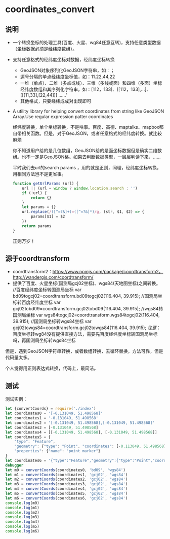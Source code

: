 # coordinates_convert
## 说明
+ 一个转换坐标的处理工具(百度、火星、wg84任意互转)，支持任意类型数据（坐标数据必须是经纬度数组）。
+ 支持任意格式的经纬度坐标对数据，经纬度坐标转换
  - GeoJSON对象序列化GeoJSON字符串，如：；
  - 逗号分隔的单点经纬度坐标值，如：11.22,44,22
  - 一维（单点）、二维（多点或线）、三维（多线或面）和四维（多面）坐标经纬度数组和其序列化字符串，如：[112，133]、[[112，133],…]、[[[11,33],[22,44]]] ……'
  - 其他格式，只要经纬成成对出现即可
+ A utility library for helping convert coordinates from string like GeoJSON Array.Use regular expression patter coordinates

    经纬度转换，单个坐标转换，不是啥事。百度、高德、maptalks、mapbox都自带相关函数。但是，对于GeoJSON，或者任意格式的经纬度转换。就比较麻烦

    你不知道用户给的是几位数组，GeoJSON给的是面坐标数据但是确实二维数组。也不一定是GeoJSON格。如果去判断数据类型，一层层判读下来，……
    
    平时我们去url的search params ，用的就是正则，同理，经纬度坐标转换，用相同方法岂不是更省事。
    ```javascript
    function getUrlParams (url) {
        url || (url = window ? window.location.search : '')
        if (!url) {
            return {}
        }
        let params = {}
        url.replace(/([^=?&]+)=([^=?&]*)/g, (str, $1, $2) => {
            params[$1] = $2
        })
        return params
    }
    ```
    正则万岁！
## 源于coordtransform
+ coordtransform2：https://www.npmjs.com/package/coordtransform2，http://wandergis.com/coordtransform/
+ 提供了百度、火星坐标(国测局gcj02坐标)、wgs84(天地图坐标)之间转换。
    //百度经纬度坐标转国测局坐标
   var bd09togcj02=coordtransform.bd09togcj02(116.404, 39.915);
   //国测局坐标转百度经纬度坐标
   var gcj02tobd09=coordtransform.gcj02tobd09(116.404, 39.915);
   //wgs84转国测局坐标
   var wgs84togcj02=coordtransform.wgs84togcj02(116.404, 39.915);
   //国测局坐标转wgs84坐标
   var gcj02towgs84=coordtransform.gcj02towgs84(116.404, 39.915);
*注意*：百度坐标转wg84没有提供直接方法，需要先百度经纬度坐标转国测局坐标吗，再国测局坐标转wgs84坐标

但是，遇到GeoJSON字符串转换，或者数组转换，去循环替换，方法可靠，但是代码量太多。

个人觉得用正则表达式转换，代码上，最简洁。
## 测试
测试实例：
```javascript
let {convertCoords} = require('./index')
let coordinates0 = '[-0.131049, 51.498568]'
let coordinates1 = '-0.131049, 51.498568'
let coordinates2 = '[-0.131049, 51.498568],[-0.131049, 51.498568]'
let coordinates3 = [-0.131049, 51.498568]
let coordinates4 = [[-0.131049, 51.498568], [-0.131049, 51.498568]]
let coordinates5 = {
    "type": "Feature",
    "geometry": {"type": "Point", "coordinates": [-0.113049, 51.498568]},
    "properties": {"name": "point marker"}
}
let coordinates6 = '{"type":"Feature","geometry":{"type":"Point","coordinates":[-0.113049,51.498568]},"properties":{"name":"point marker"}}'
debugger
let m0 = convertCoords(coordinates0, 'bd09', 'wgs84')
let m1 = convertCoords(coordinates1, 'gcj02', 'wgs84')
let m2 = convertCoords(coordinates2, 'gcj02', 'wgs84')
let m3 = convertCoords(coordinates3, 'gcj02', 'wgs84')
let m4 = convertCoords(coordinates4, 'gcj02', 'wgs84')
let m5 = convertCoords(coordinates5, 'gcj02', 'wgs84')
let m6 = convertCoords(coordinates6, 'gcj02', 'wgs84')
console.log(m0)
console.log(m1)
console.log(m2)
console.log(m3)
console.log(m4)
console.log(m5)
console.log(m6)
```
